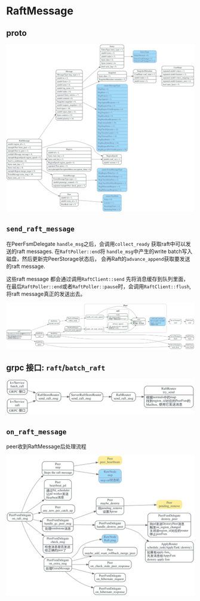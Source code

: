 # RaftMessage

<!-- toc -->

## proto

![](./dot/raft_message.svg)

## `send_raft_message`
在PeerFsmDelegate `handle_msg`之后，会调用`collect_ready`
获取raft中可以发送的raft messages. 在`RaftPoller::end`将
`handle_msg`中产生的write batch写入磁盘，然后更新完PeerStorage状态后，
会再Raft的`advance_append`获取要发送的raft message.

这些raft message 都会通过调用`RaftClient::send` 先将消息缓存到队列里面，
在最后`RaftPoller::end`或者`RaftPoller::pause`时，会调用`RaftClient::flush`,
将raft message真正的发送出去。

![](./dot/send_raft_message.svg)


## grpc 接口: `raft`/`batch_raft`

![](./dot/kv_raft.svg)


## `on_raft_message`

peer收到RaftMessage后处理流程

![](./dot/on_raft_message.svg)


